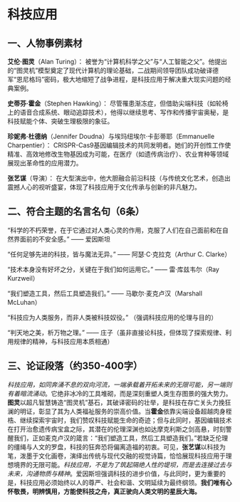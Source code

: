 # 科技应用
## 一、人物事例素材
**艾伦·图灵**（Alan Turing）： 被誉为“计算机科学之父”与“人工智能之父”。他提出的“图灵机”模型奠定了现代计算机的理论基础，二战期间领导团队成功破译德军“恩尼格玛”密码，极大地缩短了战争进程，是科技应用于解决重大现实问题的经典案例。

**史蒂芬·霍金**（Stephen Hawking）： 尽管罹患渐冻症，但借助尖端科技（如轮椅上的语音合成系统、眼动追踪技术），他得以继续思考、写作和传播宇宙奥秘，是科技赋能个体、突破生理极限的象征。

**珍妮弗·杜德纳**（Jennifer Doudna）与埃玛纽埃尔·卡彭蒂耶（Emmanuelle Charpentier）： CRISPR-Cas9基因编辑技术的共同发明者。她们的开创性工作使精准、高效地修改生物基因成为可能，在医疗（如遗传病治疗）、农业育种等领域展现出革命性的应用潜力。

**张艺谋**（导演）： 在大型演出中，他大胆融合前沿科技（与传统文化艺术，创造出震撼人心的视听盛宴，体现了科技应用于文化传承与创新的非凡魅力。

## 二、符合主题的名言名句（6条）
“科学的不朽荣誉，在于它通过对人类心灵的作用，克服了人们在自己面前和在自然界面前的不安全感。” —— 爱因斯坦

“任何足够先进的科技，皆与魔法无异。” —— 阿瑟·C·克拉克（Arthur C. Clarke）

“技术本身没有好坏之分，关键在于我们如何运用它。” —— 雷·库兹韦尔（Ray Kurzweil）

“我们塑造工具，然后工具塑造我们。” —— 马歇尔·麦克卢汉（Marshall McLuhan）

“科技应为人类服务，而非人类被科技奴役。” （强调科技应用的伦理与目的）

“判天地之美，析万物之理。” —— 庄子（虽非直接论科技，但体现了探索规律、利用规律的精神，与科技应用本质相通）

## 三、论证段落（约350-400字）

_科技应用，如同奔涌不息的双向河流，一端承载着开拓未来的无限可能，另一端则有着暗流涌动_。它绝非冰冷的工具堆砌，而是深刻重塑人类生存图景的强大势力。**图灵**以超凡智慧铸造“图灵机”基石，其破译密码的壮举，是科技在存亡关头力挽狂澜的明证，彰显了其为人类福祉服务的崇高价值。当**霍金**依靠尖端设备超越肉身桎梏、继续探索宇宙时，我们赞叹科技赋能生命的奇迹；但与此同时，基因编辑技术在打开治愈遗传病宝盒之际，其潜在的伦理深渊也如达摩克利斯之剑高悬，时刻警醒我们，正如麦克卢汉的箴言：“我们塑造工具，然后工具塑造我们。”若缺乏伦理的缰绳与人文的罗盘，科技的狂奔恐将偏离造福的初衷。可见，**张艺谋**以科技为笔，泼墨于文化画卷，演绎出传统与现代交融的视觉诗篇，恰恰展现科技应用于理想境界的无限可能。_科技应用，不是为了筑起隔绝人性的堤坝，而是去连接过去与未来，沟通物质与精神_。爱因斯坦强调科技的进步价值，与此同时，更为重要的是，科技应用必须始终以人的尊严、社会和谐、文明延续为最终纲领。**我们唯有心怀敬畏，明辨慎用，方能使科技之舟，真正驶向人类文明的星辰大海。**